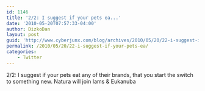 ```yaml
---
id: 1146
title: '2/2: I suggest if your pets ea...'
date: '2010-05-20T07:57:33-04:00'
author: DizkoDan
layout: post
guid: 'http://www.cyberjunx.com/blog/archives/2010/05/20/22-i-suggest-if-your-pets-ea/'
permalink: /2010/05/20/22-i-suggest-if-your-pets-ea/
categories:
    - Twitter
---
```


2/2: I suggest if your pets eat any of their brands, that you start the switch to something new. Natura will join Iams &amp; Eukanuba